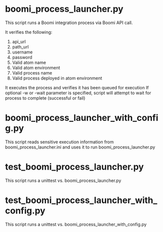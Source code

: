 # boomi_process_launcher.py
This script runs a Boomi integration process via Boomi API call.

It verifies the following:
1. api_url
2. path_url
3. username
4. password
5. Valid atom name
6. Valid atom environment
7. Valid process name
8. Valid process deployed in atom environment

It executes the process and verifies it has been queued for execution
If optional -w or -wait parameter is specified, script will attempt to wait for process to complete (successful or fail)

# boomi_process_launcher_with_config.py
This script reads sensitive execution information from boomi_process_launcher.ini and uses it to run boomi_process_launcher.py 

# test_boomi_process_launcher.py
This script runs a unittest vs. boomi_process_launcher.py

# test_boomi_process_launcher_with_config.py
This script runs a unittest vs. boomi_process_launcher_with_config.py
